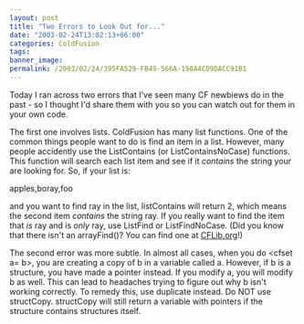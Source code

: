 ```yaml
---
layout: post
title: "Two Errors to Look Out for..."
date: "2003-02-24T13:02:13+06:00"
categories: ColdFusion 
tags: 
banner_image: 
permalink: /2003/02/24/395FA529-FB49-566A-198A4CD9DACC91B1
---
```


Today I ran across two errors that I've seen many CF newbiews do in the past - so I thought I'd share them with you so you can watch out for them in your own code.

The first one involves lists. ColdFusion has many list functions. One of the common things people want to do is find an item in a list. However, many people accidently use the ListContains (or ListContainsNoCase) functions. This function will search each list item and see if it <i>contains</i> the string your are looking for. So, if your list is:

apples,boray,foo

and you want to find ray in the list, listContains will return 2, which means the second item <i>contains</i> the string ray. If you really want to find the item that <i>is</i> ray and is <i>only</i> ray, use ListFind or ListFindNoCase. (Did you know that there isn't an arrayFind()? You can find one at <a href="http://www.cflib.org">CFLib.org</a>!)

The second error was more subtle. In almost all cases, when you do &lt;cfset a= b&gt;, you are creating a copy of b in a variable called a. However, if b is a structure, you have made a pointer instead. If you modify a, you will modify b as well. This can lead to headaches trying to figure out why b isn't working correctly. To remedy this, use duplicate instead. Do NOT use structCopy. structCopy will still return a variable with pointers if the structure contains structures itself.